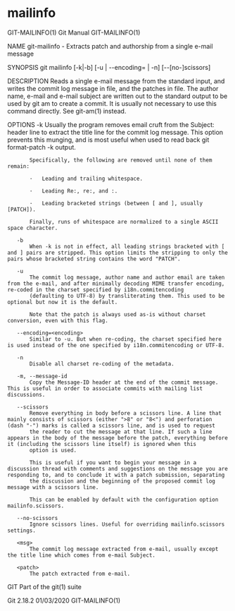  # mailinfo 
GIT-MAILINFO(1)                                                                                   Git Manual                                                                                  GIT-MAILINFO(1)

NAME
       git-mailinfo - Extracts patch and authorship from a single e-mail message

SYNOPSIS
       git mailinfo [-k|-b] [-u | --encoding=<encoding> | -n] [--[no-]scissors] <msg> <patch>

DESCRIPTION
       Reads a single e-mail message from the standard input, and writes the commit log message in <msg> file, and the patches in <patch> file. The author name, e-mail and e-mail subject are written out to
       the standard output to be used by git am to create a commit. It is usually not necessary to use this command directly. See git-am(1) instead.

OPTIONS
       -k
           Usually the program removes email cruft from the Subject: header line to extract the title line for the commit log message. This option prevents this munging, and is most useful when used to
           read back git format-patch -k output.

           Specifically, the following are removed until none of them remain:

           ·   Leading and trailing whitespace.

           ·   Leading Re:, re:, and :.

           ·   Leading bracketed strings (between [ and ], usually [PATCH]).

           Finally, runs of whitespace are normalized to a single ASCII space character.

       -b
           When -k is not in effect, all leading strings bracketed with [ and ] pairs are stripped. This option limits the stripping to only the pairs whose bracketed string contains the word "PATCH".

       -u
           The commit log message, author name and author email are taken from the e-mail, and after minimally decoding MIME transfer encoding, re-coded in the charset specified by i18n.commitencoding
           (defaulting to UTF-8) by transliterating them. This used to be optional but now it is the default.

           Note that the patch is always used as-is without charset conversion, even with this flag.

       --encoding=<encoding>
           Similar to -u. But when re-coding, the charset specified here is used instead of the one specified by i18n.commitencoding or UTF-8.

       -n
           Disable all charset re-coding of the metadata.

       -m, --message-id
           Copy the Message-ID header at the end of the commit message. This is useful in order to associate commits with mailing list discussions.

       --scissors
           Remove everything in body before a scissors line. A line that mainly consists of scissors (either ">8" or "8<") and perforation (dash "-") marks is called a scissors line, and is used to request
           the reader to cut the message at that line. If such a line appears in the body of the message before the patch, everything before it (including the scissors line itself) is ignored when this
           option is used.

           This is useful if you want to begin your message in a discussion thread with comments and suggestions on the message you are responding to, and to conclude it with a patch submission, separating
           the discussion and the beginning of the proposed commit log message with a scissors line.

           This can be enabled by default with the configuration option mailinfo.scissors.

       --no-scissors
           Ignore scissors lines. Useful for overriding mailinfo.scissors settings.

       <msg>
           The commit log message extracted from e-mail, usually except the title line which comes from e-mail Subject.

       <patch>
           The patch extracted from e-mail.

GIT
       Part of the git(1) suite

Git 2.18.2                                                                                        01/03/2020                                                                                  GIT-MAILINFO(1)
